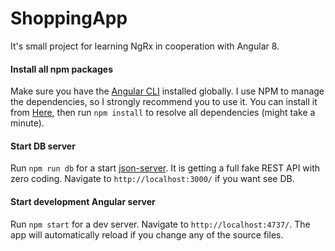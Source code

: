 # ShoppingApp

It's small project for learning NgRx in cooperation with Angular 8.

#### Install all npm packages

Make sure you have the [Angular CLI](https://angular.io/cli) installed globally. I use NPM to manage the dependencies, so I strongly recommend you to use it. You can install it from [Here](https://www.npmjs.com/get-npm), then run `npm install` to resolve all dependencies (might take a minute).

#### Start DB server

Run `npm run db` for a start [json-server](https://github.com/typicode/json-server). It is getting a full fake REST API with zero coding. Navigate to `http://localhost:3000/` if you want see DB.

#### Start development Angular server

Run `npm start` for a dev server. Navigate to `http://localhost:4737/`. The app will automatically reload if you change any of the source files.
